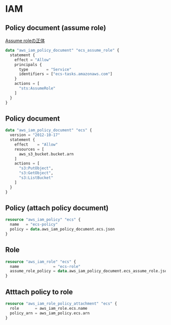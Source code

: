 # IAM 


## Policy document (assume role)

[Assume roleの正体](https://dev.classmethod.jp/articles/iam-role-and-assumerole/)

```terraform
data "aws_iam_policy_document" "ecs_assume_role" {
  statement {
    effect = "Allow"
    principals {
      type        = "Service"
      identifiers = ["ecs-tasks.amazonaws.com"]
    }
    actions = [
      "sts:AssumeRole"
    ]
  }
}
```

## Policy document

```terraform
data "aws_iam_policy_document" "ecs" {
  version = "2012-10-17"
  statement {
    effect    = "Allow"
    resources = [
      aws_s3_bucket.bucket.arn
    ]
    actions = [
      "s3:PutObject",
      "s3:GetObject",
      "s3:ListBucket"
    ]
  }
}
```

## Policy (attach policy document)

```terraform
resource "aws_iam_policy" "ecs" {
  name   = "ecs-policy"
  policy = data.aws_iam_policy_document.ecs.json
}
```

## Role

```terraform
resource "aws_iam_role" "ecs" {
  name               = "ecs-role"
  assume_role_policy = data.aws_iam_policy_document.ecs_assume_role.json
}
```


## Atttach policy to role

```terraform
resource "aws_iam_role_policy_attachment" "ecs" {
  role       = aws_iam_role.ecs.name
  policy_arn = aws_iam_policy.ecs.arn
}
```
